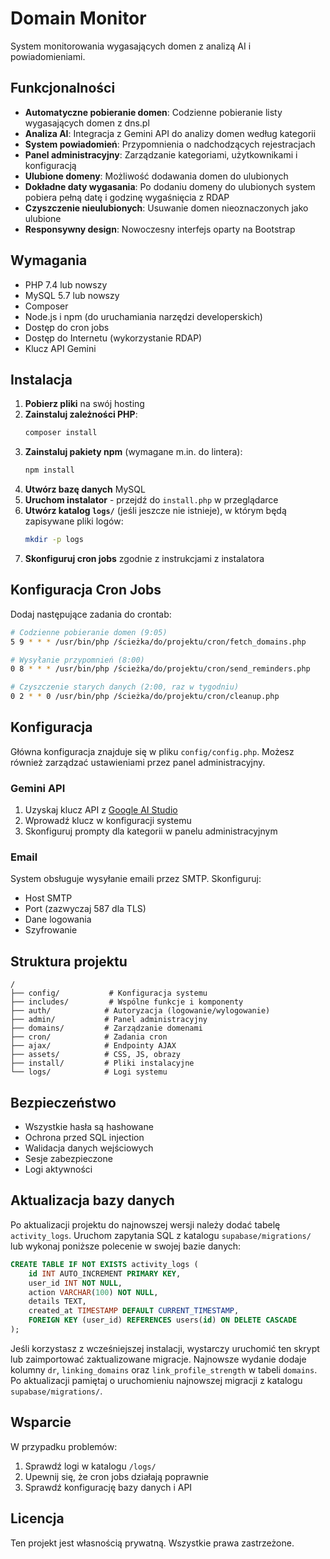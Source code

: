 # Domain Monitor

System monitorowania wygasających domen z analizą AI i powiadomieniami.

## Funkcjonalności

- **Automatyczne pobieranie domen**: Codzienne pobieranie listy wygasających domen z dns.pl
- **Analiza AI**: Integracja z Gemini API do analizy domen według kategorii
- **System powiadomień**: Przypomnienia o nadchodzących rejestracjach
- **Panel administracyjny**: Zarządzanie kategoriami, użytkownikami i konfiguracją
- **Ulubione domeny**: Możliwość dodawania domen do ulubionych
- **Dokładne daty wygasania**: Po dodaniu domeny do ulubionych system pobiera pełną datę i godzinę wygaśnięcia z RDAP
- **Czyszczenie nieulubionych**: Usuwanie domen nieoznaczonych jako ulubione
- **Responsywny design**: Nowoczesny interfejs oparty na Bootstrap

## Wymagania

- PHP 7.4 lub nowszy
- MySQL 5.7 lub nowszy
- Composer
- Node.js i npm (do uruchamiania narzędzi developerskich)
- Dostęp do cron jobs
- Dostęp do Internetu (wykorzystanie RDAP)
- Klucz API Gemini

## Instalacja

1. **Pobierz pliki** na swój hosting
2. **Zainstaluj zależności PHP**:
   ```bash
   composer install
   ```
3. **Zainstaluj pakiety npm** (wymagane m.in. do lintera):
   ```bash
   npm install
   ```
4. **Utwórz bazę danych** MySQL
5. **Uruchom instalator** - przejdź do `install.php` w przeglądarce
6. **Utwórz katalog `logs/`** (jeśli jeszcze nie istnieje), w którym będą zapisywane pliki logów:
   ```bash
   mkdir -p logs
   ```
7. **Skonfiguruj cron jobs** zgodnie z instrukcjami z instalatora

## Konfiguracja Cron Jobs

Dodaj następujące zadania do crontab:

```bash
# Codzienne pobieranie domen (9:05)
5 9 * * * /usr/bin/php /ścieżka/do/projektu/cron/fetch_domains.php

# Wysyłanie przypomnień (8:00)
0 8 * * * /usr/bin/php /ścieżka/do/projektu/cron/send_reminders.php

# Czyszczenie starych danych (2:00, raz w tygodniu)
0 2 * * 0 /usr/bin/php /ścieżka/do/projektu/cron/cleanup.php
```

## Konfiguracja

Główna konfiguracja znajduje się w pliku `config/config.php`. Możesz również zarządzać ustawieniami przez panel administracyjny.

### Gemini API

1. Uzyskaj klucz API z [Google AI Studio](https://aistudio.google.com/)
2. Wprowadź klucz w konfiguracji systemu
3. Skonfiguruj prompty dla kategorii w panelu administracyjnym

### Email

System obsługuje wysyłanie emaili przez SMTP. Skonfiguruj:
- Host SMTP
- Port (zazwyczaj 587 dla TLS)
- Dane logowania
- Szyfrowanie

## Struktura projektu

```
/
├── config/           # Konfiguracja systemu
├── includes/         # Wspólne funkcje i komponenty
├── auth/            # Autoryzacja (logowanie/wylogowanie)
├── admin/           # Panel administracyjny
├── domains/         # Zarządzanie domenami
├── cron/            # Zadania cron
├── ajax/            # Endpointy AJAX
├── assets/          # CSS, JS, obrazy
├── install/         # Pliki instalacyjne
└── logs/            # Logi systemu
```

## Bezpieczeństwo

- Wszystkie hasła są hashowane
- Ochrona przed SQL injection
- Walidacja danych wejściowych
- Sesje zabezpieczone
- Logi aktywności

## Aktualizacja bazy danych

Po aktualizacji projektu do najnowszej wersji należy dodać tabelę `activity_logs`.
Uruchom zapytania SQL z katalogu `supabase/migrations/` lub wykonaj poniższe
polecenie w swojej bazie danych:

```sql
CREATE TABLE IF NOT EXISTS activity_logs (
    id INT AUTO_INCREMENT PRIMARY KEY,
    user_id INT NOT NULL,
    action VARCHAR(100) NOT NULL,
    details TEXT,
    created_at TIMESTAMP DEFAULT CURRENT_TIMESTAMP,
    FOREIGN KEY (user_id) REFERENCES users(id) ON DELETE CASCADE
);
```

Jeśli korzystasz z wcześniejszej instalacji, wystarczy uruchomić ten skrypt lub
zaimportować zaktualizowane migracje.
Najnowsze wydanie dodaje kolumny `dr`, `linking_domains` oraz `link_profile_strength` w tabeli `domains`. Po aktualizacji pamiętaj o uruchomieniu najnowszej migracji z katalogu `supabase/migrations/`.

## Wsparcie

W przypadku problemów:
1. Sprawdź logi w katalogu `/logs/`
2. Upewnij się, że cron jobs działają poprawnie
3. Sprawdź konfigurację bazy danych i API

## Licencja

Ten projekt jest własnością prywatną. Wszystkie prawa zastrzeżone.
